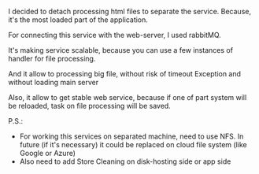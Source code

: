 ﻿I decided to detach processing html files to separate the service.
Because, it's the most loaded part of the application.

For connecting this service with the web-server, I used rabbitMQ.

It's making service scalable, because you can use a few instances of handler for file processing.

And it allow to processing big file, without risk of timeout Exception 
and without loading main server

Also, it allow to get stable web service,
because if one of part system will be reloaded,
task on file processing will be saved.

P.S.: 
- For working this services on separated machine, need to use NFS. 
In future (if it's necessary) it could be replaced
on cloud file system (like Google or Azure) 
- Also need to add Store Cleaning on disk-hosting side or app side